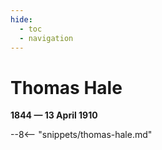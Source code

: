 ```yaml
---
hide:
  - toc
  - navigation 
---
```


# Thomas Hale

**1844 — 13 April 1910**

--8<-- "snippets/thomas-hale.md"
